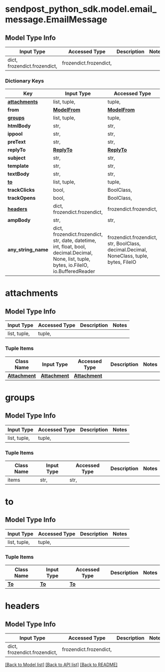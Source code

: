 # sendpost_python_sdk.model.email_message.EmailMessage

## Model Type Info
Input Type | Accessed Type | Description | Notes
------------ | ------------- | ------------- | -------------
dict, frozendict.frozendict,  | frozendict.frozendict,  |  | 

### Dictionary Keys
Key | Input Type | Accessed Type | Description | Notes
------------ | ------------- | ------------- | ------------- | -------------
**[attachments](#attachments)** | list, tuple,  | tuple,  |  | [optional] 
**from** | [**ModelFrom**](ModelFrom.md) | [**ModelFrom**](ModelFrom.md) |  | [optional] 
**[groups](#groups)** | list, tuple,  | tuple,  |  | [optional] 
**htmlBody** | str,  | str,  |  | [optional] 
**ippool** | str,  | str,  |  | [optional] 
**preText** | str,  | str,  |  | [optional] 
**replyTo** | [**ReplyTo**](ReplyTo.md) | [**ReplyTo**](ReplyTo.md) |  | [optional] 
**subject** | str,  | str,  |  | [optional] 
**template** | str,  | str,  |  | [optional] 
**textBody** | str,  | str,  |  | [optional] 
**[to](#to)** | list, tuple,  | tuple,  |  | [optional] 
**trackClicks** | bool,  | BoolClass,  |  | [optional] 
**trackOpens** | bool,  | BoolClass,  |  | [optional] 
**[headers](#headers)** | dict, frozendict.frozendict,  | frozendict.frozendict,  |  | [optional] 
**ampBody** | str,  | str,  |  | [optional] 
**any_string_name** | dict, frozendict.frozendict, str, date, datetime, int, float, bool, decimal.Decimal, None, list, tuple, bytes, io.FileIO, io.BufferedReader | frozendict.frozendict, str, BoolClass, decimal.Decimal, NoneClass, tuple, bytes, FileIO | any string name can be used but the value must be the correct type | [optional]

# attachments

## Model Type Info
Input Type | Accessed Type | Description | Notes
------------ | ------------- | ------------- | -------------
list, tuple,  | tuple,  |  | 

### Tuple Items
Class Name | Input Type | Accessed Type | Description | Notes
------------- | ------------- | ------------- | ------------- | -------------
[**Attachment**](Attachment.md) | [**Attachment**](Attachment.md) | [**Attachment**](Attachment.md) |  | 

# groups

## Model Type Info
Input Type | Accessed Type | Description | Notes
------------ | ------------- | ------------- | -------------
list, tuple,  | tuple,  |  | 

### Tuple Items
Class Name | Input Type | Accessed Type | Description | Notes
------------- | ------------- | ------------- | ------------- | -------------
items | str,  | str,  |  | 

# to

## Model Type Info
Input Type | Accessed Type | Description | Notes
------------ | ------------- | ------------- | -------------
list, tuple,  | tuple,  |  | 

### Tuple Items
Class Name | Input Type | Accessed Type | Description | Notes
------------- | ------------- | ------------- | ------------- | -------------
[**To**](To.md) | [**To**](To.md) | [**To**](To.md) |  | 

# headers

## Model Type Info
Input Type | Accessed Type | Description | Notes
------------ | ------------- | ------------- | -------------
dict, frozendict.frozendict,  | frozendict.frozendict,  |  | 

[[Back to Model list]](../../README.md#documentation-for-models) [[Back to API list]](../../README.md#documentation-for-api-endpoints) [[Back to README]](../../README.md)

